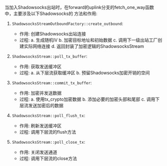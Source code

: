 当加入Shadowsocks出站时，在forward的uplink分支的fetch_one_way函数中，主要涉及以下Shadowsocks的 方法和作用:

1. `ShadowsocksStreamOutboundFactory::create_outbound`:
   - 作用: 创建Shadowsocks出站连接
   - 过程:
     a. 生成随机IV
     b. 加密目标地址和初始数据
     c. 调用下一级出站工厂创建实际网络连接
     d. 返回封装了加密逻辑的ShadowsocksStream

2. `ShadowsocksStream::poll_tx_buffer`:
   - 作用: 获取发送缓冲区
   - 过程:
     a. 从下层流获取缓冲区
     b. 预留Shadowsocks加密开销的空间

3. `ShadowsocksStream::commit_tx_buffer`:
   - 作用: 加密并发送数据
   - 过程:
     a. 使用tx_crypto加密数据
     b. 添加必要的加密头部和尾部
     c. 调用下层流发送加密后的数据

4. `ShadowsocksStream::poll_flush_tx`:
   - 作用: 刷新发送缓冲区
   - 过程: 调用下层流的flush方法

5. `ShadowsocksStream::poll_close_tx`:
   - 作用: 关闭发送通道
   - 过程: 调用下层流的close方法
